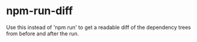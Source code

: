 # npm-run-diff
Use this instead of 'npm run' to get a readable diff of the dependency trees from before and after the run.
